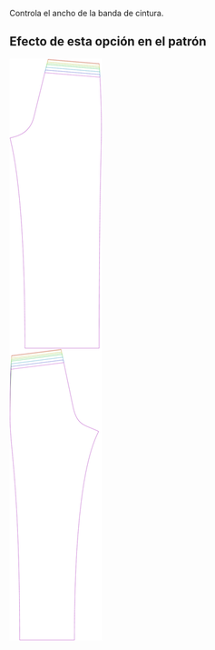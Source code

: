 ---
---
Controla el ancho de la banda de cintura.


## Efecto de esta opción en el patrón
![Esta imagen muestra el efecto de esta opción superponiendo varias variantes que tienen un valor diferente para esta opción](titan_waistbandwidth_sample.svg "Efecto de esta opción en el patrón")